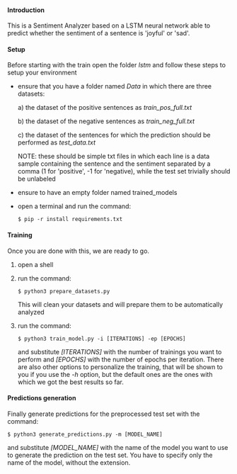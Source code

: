 #### Introduction

This is a Sentiment Analyzer based on a LSTM neural network able to predict whether the sentiment of a sentence is 'joyful' or 'sad'.

#### Setup

Before starting with the train open the folder _lstm_  and follow these steps to setup your environment

- ensure that you have a folder named _Data_ in which there are three datasets: 

  a) the dataset of the positive sentences as _train_pos_full.txt_ 

  b) the dataset of the negative sentences as _train_neg_full.txt_

  c) the dataset of the sentences for which the prediction should be performed as _test_data.txt_

  NOTE: these should be simple txt files in which each line is a data sample containing the sentence and the sentiment separated by a comma (1 for 'positive', -1 for 'negative), while the test set trivially should be unlabeled

- ensure to have an empty folder named trained_models

- open a terminal and run the command:

  ```{r, engine='bash', count_lines}
  $ pip -r install requirements.txt
  ```

#### Training

Once you are done with this, we are ready to go. 

1. open a shell

2. run the command:

   ```{r, engine='bash', count_lines}
   $ python3 prepare_datasets.py
   ```

   This will clean your datasets and will prepare them to be automatically analyzed

3. run the command:

   ```{r, engine=&#39;bash&#39;, count_lines}
   $ python3 train_model.py -i [ITERATIONS] -ep [EPOCHS]
   ```

   and substitute _[ITERATIONS]_ with the number of trainings you want to perform and _[EPOCHS]_ with the number of epochs per iteration. There are also other options to personalize the training, that will be shown to you if you use the _-h_ option, but the default ones are the ones with which we got the best results so far. 

#### Predictions generation

Finally generate predictions for the preprocessed test set with the command:

```{r, engine=&#39;bash&#39;, count_lines}
$ python3 generate_predictions.py -m [MODEL_NAME]
```

and substitute _[MODEL_NAME]_ with the name of the model you want to use to generate the prediction on the test set. You have to specify only the name of the model, without the extension.
